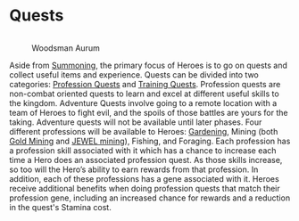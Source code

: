 # Quests

<figure><img src="https://dfk-hv.b-cdn.net/art-assets/quest-giver.gif" alt=""><figcaption><p>Woodsman Aurum</p></figcaption></figure>

Aside from [Summoning](https://app.gitbook.com/o/-MfzWIcQKNVkQQhxiNQM/s/-MfUam-1n-JpNfAIQQey/\~/changes/eM0rU9H3mYSfBAjSOLwP/learn/heroes/summoning), the primary focus of Heroes is to go on quests and collect useful items and experience. Quests can be divided into two categories: [Profession Quests](https://app.gitbook.com/o/-MfzWIcQKNVkQQhxiNQM/s/-MfUam-1n-JpNfAIQQey/\~/changes/eM0rU9H3mYSfBAjSOLwP/learn/quests/professions) and [Training Quests](https://app.gitbook.com/o/-MfzWIcQKNVkQQhxiNQM/s/-MfUam-1n-JpNfAIQQey/\~/changes/eM0rU9H3mYSfBAjSOLwP/learn/quests/training-quests). Profession quests are non-combat oriented quests to learn and excel at different useful skills to the kingdom. Adventure Quests involve going to a remote location with a team of Heroes to fight evil, and the spoils of those battles are yours for the taking. Adventure quests will not be available until later phases. Four different professions will be available to Heroes: [Gardening](https://app.gitbook.com/o/-MfzWIcQKNVkQQhxiNQM/s/-MfUam-1n-JpNfAIQQey/\~/changes/eM0rU9H3mYSfBAjSOLwP/learn/quests/professions/gardening), Mining (both [Gold Mining](https://app.gitbook.com/o/-MfzWIcQKNVkQQhxiNQM/s/-MfUam-1n-JpNfAIQQey/\~/changes/eM0rU9H3mYSfBAjSOLwP/learn/quests/professions/gold-mining) and [JEWEL mining](https://app.gitbook.com/o/-MfzWIcQKNVkQQhxiNQM/s/-MfUam-1n-JpNfAIQQey/\~/changes/eM0rU9H3mYSfBAjSOLwP/learn/quests/professions/jewel-mining)), Fishing, and Foraging. Each profession has a profession skill associated with it which has a chance to increase each time a Hero does an associated profession quest. As those skills increase, so too will the Hero’s ability to earn rewards from that profession. In addition, each of these professions has a gene associated with it. Heroes receive additional benefits when doing profession quests that match their profession gene, including an increased chance for rewards and a reduction in the quest's Stamina cost.
